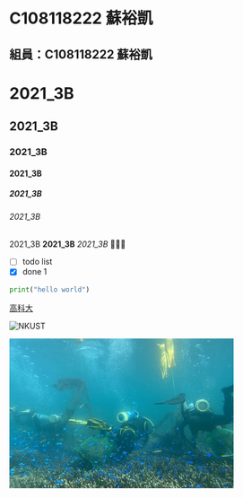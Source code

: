 # C108118222 蘇裕凱

## 組員：C108118222 蘇裕凱

# 2021_3B

## 2021_3B

### 2021_3B

#### 2021_3B

##### 2021_3B

###### 2021_3B

2021_3B **2021_3B** *2021_3B*  🥇🥈🥉

- [ ] todo list
- [X] done 1

```python
print("hello world")
```

[高科大](https://www.nkust.edu.tw) 

![NKUST](https://www.nkust.edu.tw/var/file/0/1000/img/513/182513897.png "NKUST")

![fig](nkust.jpg "海底觀光")
